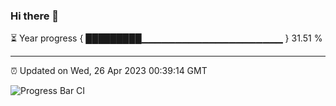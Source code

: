 ### Hi there 👋

⏳ Year progress { █████████▁▁▁▁▁▁▁▁▁▁▁▁▁▁▁▁▁▁▁▁▁ } 31.51 %

---

⏰ Updated on Wed, 26 Apr 2023 00:39:14 GMT

![Progress Bar CI](https://github.com/Shyam-Makwana/GitHub-Actions-Demo/workflows/Progress%20Bar%20CI/badge.svg)
